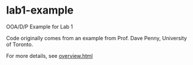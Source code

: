 lab1-example
============

OOA/D/P Example for Lab 1

Code originally comes from an example from Prof. Dave Penny, University of Toronto.

For more details, see [overview.html](https://github.com/uoguelph-engg4450-f12/lab1-example/blob/master/overview.html)